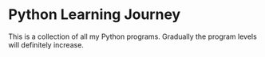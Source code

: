 # Python Learning Journey
This is a collection of all my Python programs. Gradually the program levels will definitely increase.
